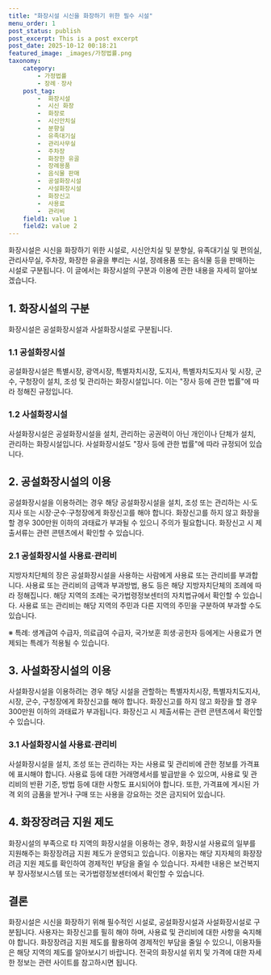 ```yaml
---
title: "화장시설 시신을 화장하기 위한 필수 시설"
menu_order: 1
post_status: publish
post_excerpt: This is a post excerpt
post_date: 2025-10-12 00:18:21
featured_image: _images/가정법률.png
taxonomy:
    category:
        - 가정법률
        - 장례ㆍ장사
    post_tag:
        -  화장시설
        -  시신 화장
        -  화장로
        -  시신안치실
        -  분향실
        -  유족대기실
        -  관리사무실
        -  주차장
        -  화장한 유골
        -  장례용품
        -  음식물 판매
        -  공설화장시설
        -  사설화장시설
        -  화장신고
        -  사용료
        -  관리비
    field1: value 1
    field2: value 2
---
```



화장시설은 시신을 화장하기 위한 시설로, 시신안치실 및 분향실, 유족대기실 및 편의실, 관리사무실, 주차장, 화장한 유골을 뿌리는 시설, 장례용품 또는 음식물 등을 판매하는 시설로 구분됩니다. 이 글에서는 화장시설의 구분과 이용에 관한 내용을 자세히 알아보겠습니다.

## 1. 화장시설의 구분

화장시설은 공설화장시설과 사설화장시설로 구분됩니다.

### 1.1 공설화장시설

공설화장시설은 특별시장, 광역시장, 특별자치시장, 도지사, 특별자치도지사 및 시장, 군수, 구청장이 설치, 조성 및 관리하는 화장시설입니다. 이는 "장사 등에 관한 법률"에 따라 정해진 규정입니다.

### 1.2 사설화장시설

사설화장시설은 공설화장시설을 설치, 관리하는 공권력이 아닌 개인이나 단체가 설치, 관리하는 화장시설입니다. 사설화장시설도 "장사 등에 관한 법률"에 따라 규정되어 있습니다.

## 2. 공설화장시설의 이용

공설화장시설을 이용하려는 경우 해당 공설화장시설을 설치, 조성 또는 관리하는 시·도지사 또는 시장·군수·구청장에게 화장신고를 해야 합니다. 화장신고를 하지 않고 화장을 할 경우 300만원 이하의 과태료가 부과될 수 있으니 주의가 필요합니다. 화장신고 시 제출서류는 관련 콘텐츠에서 확인할 수 있습니다.

### 2.1 공설화장시설 사용료·관리비

지방자치단체의 장은 공설화장시설을 사용하는 사람에게 사용료 또는 관리비를 부과합니다. 사용료 또는 관리비의 금액과 부과방법, 용도 등은 해당 지방자치단체의 조례에 따라 정해집니다. 해당 지역의 조례는 국가법령정보센터의 자치법규에서 확인할 수 있습니다. 사용료 또는 관리비는 해당 지역의 주민과 다른 지역의 주민을 구분하여 부과할 수도 있습니다.

※ 특례: 생계급여 수급자, 의료급여 수급자, 국가보훈 희생·공헌자 등에게는 사용료가 면제되는 특례가 적용될 수 있습니다.

## 3. 사설화장시설의 이용

사설화장시설을 이용하려는 경우 해당 시설을 관할하는 특별자치시장, 특별자치도지사, 시장, 군수, 구청장에게 화장신고를 해야 합니다. 화장신고를 하지 않고 화장을 할 경우 300만원 이하의 과태료가 부과됩니다. 화장신고 시 제출서류는 관련 콘텐츠에서 확인할 수 있습니다.

### 3.1 사설화장시설 사용료·관리비

사설화장시설을 설치, 조성 또는 관리하는 자는 사용료 및 관리비에 관한 정보를 가격표에 표시해야 합니다. 사용료 등에 대한 거래명세서를 발급받을 수 있으며, 사용료 및 관리비의 반환 기준, 방법 등에 대한 사항도 표시되어야 합니다. 또한, 가격표에 게시된 가격 외의 금품을 받거나 구매 또는 사용을 강요하는 것은 금지되어 있습니다.

## 4. 화장장려금 지원 제도

화장시설의 부족으로 타 지역의 화장시설을 이용하는 경우, 화장시설 사용료의 일부를 지원해주는 화장장려금 지원 제도가 운영되고 있습니다. 이용자는 해당 지자체의 화장장려금 지원 제도를 확인하여 경제적인 부담을 줄일 수 있습니다. 자세한 내용은 보건복지부 장사정보시스템 또는 국가법령정보센터에서 확인할 수 있습니다.

## 결론

화장시설은 시신을 화장하기 위해 필수적인 시설로, 공설화장시설과 사설화장시설로 구분됩니다. 사용자는 화장신고를 필히 해야 하며, 사용료 및 관리비에 대한 사항을 숙지해야 합니다. 화장장려금 지원 제도를 활용하여 경제적인 부담을 줄일 수 있으니, 이용자들은 해당 지역의 제도를 알아보시기 바랍니다. 전국의 화장시설 위치 및 가격에 대한 자세한 정보는 관련 사이트를 참고하시면 됩니다.

